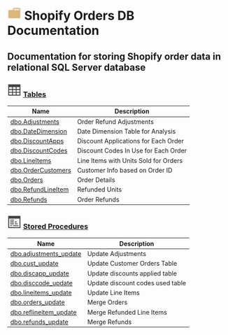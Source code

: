 
# ![logo](Images/folder.svg) Shopify Orders DB Documentation

## <a name="#Description"></a>Documentation for storing Shopify order data in relational SQL Server database
>

### ![Table](Images/table.svg) [Tables](Tables/Tables.md)    

|Name|Description
|---|---
|[dbo.Adjustments](Tables/dbo.Adjustments.md)|Order Refund Adjustments|
|[dbo.DateDimension](Tables/dbo.DateDimension.md)|Date Dimension Table for Analysis|
|[dbo.DiscountApps](Tables/dbo.DiscountApps.md)|Discount Applications for Each Order|
|[dbo.DiscountCodes](Tables/dbo.DiscountCodes.md)|Discount Codes In Use for Each Order|
|[dbo.LineItems](Tables/dbo.LineItems.md)|Line Items with Units Sold for Orders|
|[dbo.OrderCustomers](Tables/dbo.OrderCustomers.md)|Customer Info based on Order ID|
|[dbo.Orders](Tables/dbo.Orders.md)|Order Details|
|[dbo.RefundLineItem](Tables/dbo.RefundLineItem.md)|Refunded Units|
|[dbo.Refunds](Tables/dbo.Refunds.md)|Order Refunds |

### ![Procedure](Images/procedure.svg) [Stored Procedures](Procedures/Procedures.md)

|Name|Description
|---|---
|[dbo.adjustments_update](Procedures/dbo.adjustments_update.md)|Update Adjustments|
|[dbo.cust_update](Procedures/dbo.cust_update.md)|Update Customer Orders Table|
|[dbo.discapp_update](Procedures/dbo.discapp_update.md)|Update discounts applied table|
|[dbo.disccode_update](Procedures/dbo.disccode_update.md)|Update discount codes used table|
|[dbo.lineitems_update](Procedures/dbo.lineitems_update.md)|Update Line Items|
|[dbo.orders_update](Procedures/dbo.orders_update.md)|Merge Orders|
|[dbo.reflineitem_update](Procedures/dbo.reflineitem_update.md)|Merge Refunded Line Items|
|[dbo.refunds_update](Procedures/dbo.refunds_update.md)|Merge Refunds


